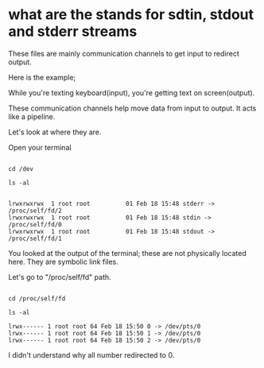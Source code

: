 # what are the stands for  sdtin, stdout and stderr streams


These files are mainly communication channels to get input to redirect output.

Here is the example; 

While you're texting keyboard(input), you're getting text on screen(output).

These communication channels help move data from input to output. It acts like a pipeline.



Let's look at where they are.

Open your terminal 

```SHELL

cd /dev

ls -al

```

```SHELL

lrwxrwxrwx  1 root root          01 Feb 18 15:48 stderr -> /proc/self/fd/2
lrwxrwxrwx  1 root root          01 Feb 18 15:48 stdin -> /proc/self/fd/0
lrwxrwxrwx  1 root root          01 Feb 18 15:48 stdout -> /proc/self/fd/1

```

You looked at the output of the terminal; these are not physically located here. They are symbolic link files. 

Let's go to "/proc/self/fd" path.

```SHELL

cd /proc/self/fd

ls -al

```

```SHELL
lrwx------ 1 root root 64 Feb 18 15:50 0 -> /dev/pts/0
lrwx------ 1 root root 64 Feb 18 15:50 1 -> /dev/pts/0
lrwx------ 1 root root 64 Feb 18 15:50 2 -> /dev/pts/0
```

I didn't understand why all number redirected to 0.

